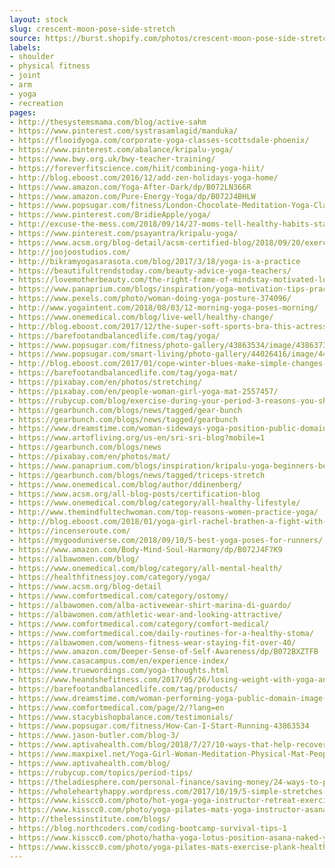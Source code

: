 ```yaml
---
layout: stock
slug: crescent-moon-pose-side-stretch
source: https://burst.shopify.com/photos/crescent-moon-pose-side-stretch.jpg
labels:
- shoulder
- physical fitness
- joint
- arm
- yoga
- recreation
pages:
- http://thesystemsmama.com/blog/active-sahm
- https://www.pinterest.com/systrasamlagid/manduka/
- https://flooidyoga.com/corporate-yoga-classes-scottsdale-phoenix/
- https://www.pinterest.com/abalance/kripalu-yoga/
- https://www.bwy.org.uk/bwy-teacher-training/
- https://foreverfitscience.com/hiit/combining-yoga-hiit/
- http://blog.eboost.com/2016/12/add-zen-holidays-yoga-home/
- https://www.amazon.com/Yoga-After-Dark/dp/B072LN366R
- https://www.amazon.com/Pure-Energy-Yoga/dp/B072J4BHLW
- https://www.popsugar.com/fitness/London-Chocolate-Meditation-Yoga-Class-44503018
- https://www.pinterest.com/BridieApple/yoga/
- http://excuse-the-mess.com/2018/09/14/27-moms-tell-healthy-habits-stay-happy/
- https://www.pinterest.com/psayantra/kripalu-yoga/
- https://www.acsm.org/blog-detail/acsm-certified-blog/2018/09/20/exercise-for-relaxation-an-approach-to-well-being
- http://joojoostudios.com/
- http://bikramyogasarasota.com/blog/2017/3/18/yoga-is-a-practice
- https://beautifultrendstoday.com/beauty-advice-yoga-teachers/
- https://lovemotherbeauty.com/the-right-frame-of-mindstay-motivated-lose-weight/stocksnap_zebbdl3qi3/
- https://www.panaprium.com/blogs/inspiration/yoga-motivation-tips-practice-daily
- https://www.pexels.com/photo/woman-doing-yoga-posture-374096/
- http://www.yogaintent.com/2018/08/03/12-morning-yoga-poses-morning/
- https://www.onemedical.com/blog/live-well/healthy-change/
- http://blog.eboost.com/2017/12/the-super-soft-sports-bra-this-actress-swears-by-for-yoga-and-pilates/
- https://barefootandbalancedlife.com/tag/yoga/
- https://www.popsugar.com/fitness/photo-gallery/43863534/image/43863733/Stretch-Try-Yoga-Buy-Foam-Roller-Get-Massage
- https://www.popsugar.com/smart-living/photo-gallery/44026416/image/44026833/Do-Some-Yoga
- http://blog.eboost.com/2017/01/cope-winter-blues-make-simple-changes-yoga-routine/
- https://barefootandbalancedlife.com/tag/yoga-mat/
- https://pixabay.com/en/photos/stretching/
- https://pixabay.com/en/people-woman-girl-yoga-mat-2557457/
- https://rubycup.com/blog/exercise-during-your-period-3-reasons-you-should-absolutely-do-it/
- https://gearbunch.com/blogs/news/tagged/gear-bunch
- https://gearbunch.com/blogs/news/tagged/gearbunch
- https://www.dreamstime.com/woman-sideways-yoga-position-public-domain-image-free-118464566
- https://www.artofliving.org/us-en/sri-sri-blog?mobile=1
- https://gearbunch.com/blogs/news
- https://pixabay.com/en/photos/mat/
- https://www.panaprium.com/blogs/inspiration/kripalu-yoga-beginners-benefits
- https://gearbunch.com/blogs/news/tagged/triceps-stretch
- https://www.onemedical.com/blog/author/ddinenberg/
- https://www.acsm.org/all-blog-posts/certification-blog
- https://www.onemedical.com/blog/category/all-healthy-lifestyle/
- http://www.themindfultechwoman.com/top-reasons-women-practice-yoga/
- http://blog.eboost.com/2018/01/yoga-girl-rachel-brathen-a-fight-with-my-husband-changed-my-entire-life/
- https://incenseroute.com/
- https://mygooduniverse.com/2018/09/10/5-best-yoga-poses-for-runners/
- https://www.amazon.com/Body-Mind-Soul-Harmony/dp/B072J4F7K9
- https://albawomen.com/blog/
- https://www.onemedical.com/blog/category/all-mental-health/
- https://healthfitnessjoy.com/category/yoga/
- https://www.acsm.org/blog-detail
- https://www.comfortmedical.com/category/ostomy/
- https://albawomen.com/alba-activewear-shirt-marina-di-guardo/
- https://albawomen.com/athletic-wear-and-looking-attractive/
- https://www.comfortmedical.com/category/comfort-medical/
- https://www.comfortmedical.com/daily-routines-for-a-healthy-stoma/
- https://albawomen.com/womens-fitness-wear-staying-fit-over-40/
- https://www.amazon.com/Deeper-Sense-of-Self-Awareness/dp/B072BXZTFB
- https://www.casacampus.com/en/experience-index/
- https://www.truewordings.com/yoga-thoughts.html
- https://www.heandshefitness.com/2017/05/26/losing-weight-with-yoga-and-a-healthy-diet/
- https://barefootandbalancedlife.com/tag/products/
- https://www.dreamstime.com/woman-performing-yoga-public-domain-image-free-130178562
- https://www.comfortmedical.com/page/2/?lang=en
- https://www.stacybishopbalance.com/testimonials/
- https://www.popsugar.com/fitness/How-Can-I-Start-Running-43863534
- https://www.jason-butler.com/blog-3/
- https://www.aptivahealth.com/blog/2018/7/27/10-ways-that-help-recovering-mentally-from-an-injury
- https://www.maxpixel.net/Yoga-Girl-Woman-Meditation-Physical-Mat-People-2557457
- https://www.aptivahealth.com/blog/
- https://rubycup.com/topics/period-tips/
- https://theladiesphere.com/personal-finance/saving-money/24-ways-to-pamper-yourself-for-cheap/
- https://wholeheartyhappy.wordpress.com/2017/10/19/5-simple-stretches-you-should-do-every-day/
- https://www.kisscc0.com/photo/hot-yoga-yoga-instructor-retreat-exercise-health-tjteg6/
- https://www.kisscc0.com/photo/yoga-pilates-mats-yoga-instructor-asana-yoga-serie-ceb0wx/
- http://thelessinstitute.com/blogs/
- https://blog.northcoders.com/coding-bootcamp-survival-tips-1
- https://www.kisscc0.com/photo/hatha-yoga-lotus-position-asana-naked-yoga-health-2nxvbd/
- https://www.kisscc0.com/photo/yoga-pilates-mats-exercise-plank-health-t2x2aj/
---
```


